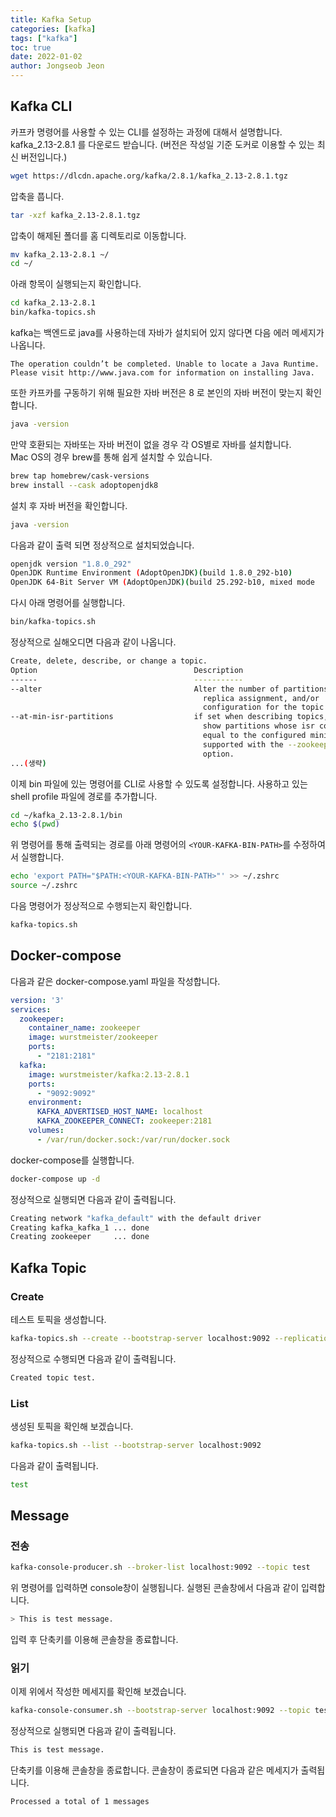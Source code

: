 ```yaml
---
title: Kafka Setup
categories: [kafka]
tags: ["kafka"]
toc: true
date: 2022-01-02
author: Jongseob Jeon
---
```


## Kafka CLI
카프카 명령어를 사용할 수 있는 CLI를 설정하는 과정에 대해서 설명합니다.  
kafka_2.13-2.8.1 를 다운로드 받습니다. (버전은 작성일 기준 도커로 이용할 수 있는 최신 버전입니다.)
```bash
wget https://dlcdn.apache.org/kafka/2.8.1/kafka_2.13-2.8.1.tgz
```

압축을 풉니다.
```bash
tar -xzf kafka_2.13-2.8.1.tgz
```

압축이 해제된 폴더를 홈 디렉토리로 이동합니다.

```bash
mv kafka_2.13-2.8.1 ~/
cd ~/
```

아래 항목이 실행되는지 확인합니다.

```bash
cd kafka_2.13-2.8.1
bin/kafka-topics.sh
```

kafka는 백엔드로 java를 사용하는데 자바가 설치되어 있지 않다면 다음 에러 메세지가 나옵니다.

```
The operation couldn’t be completed. Unable to locate a Java Runtime.
Please visit http://www.java.com for information on installing Java.
```

또한 카프카를 구동하기 위해 필요한 자바 버전은 8 로 본인의 자바 버전이 맞는지 확인합니다.

```bash
java -version
```

만약 호환되는 자바또는 자바 버전이 없을 경우 각 OS별로 자바를 설치합니다.  
Mac OS의 경우 brew를 통해 쉽게 설치할 수 있습니다.

```bash
brew tap homebrew/cask-versions
brew install --cask adoptopenjdk8
```

설치 후 자바 버전을 확인합니다.

```bash
java -version
```

다음과 같이 출력 되면 정상적으로 설치되었습니다.

```bash
openjdk version "1.8.0_292"
OpenJDK Runtime Environment (AdoptOpenJDK)(build 1.8.0_292-b10)
OpenJDK 64-Bit Server VM (AdoptOpenJDK)(build 25.292-b10, mixed mode
```

다시 아래 명령어를 실행합니다.

```bash
bin/kafka-topics.sh
```

정상적으로 실해오디면 다음과 같이 나옵니다.

```bash
Create, delete, describe, or change a topic.
Option                                   Description                            
------                                   -----------                            
--alter                                  Alter the number of partitions,        
                                           replica assignment, and/or           
                                           configuration for the topic.         
--at-min-isr-partitions                  if set when describing topics, only    
                                           show partitions whose isr count is   
                                           equal to the configured minimum. Not 
                                           supported with the --zookeeper       
                                           option.                              
...(생략)
```

이제 bin 파일에 있는 명령어를 CLI로 사용할 수 있도록 설정합니다.
사용하고 있는 shell profile 파일에 경로를 추가합니다.

```bash
cd ~/kafka_2.13-2.8.1/bin
echo $(pwd)
```

위 명령어를 통해 출력되는 경로를 아래 명령어의 `<YOUR-KAFKA-BIN-PATH>`를 수정하여서 실행합니다.


```bash
echo 'export PATH="$PATH:<YOUR-KAFKA-BIN-PATH>"' >> ~/.zshrc
source ~/.zshrc
```

다음 명령어가 정상적으로 수행되는지 확인합니다.

```bash
kafka-topics.sh
```

## Docker-compose

다음과 같은 docker-compose.yaml 파일을 작성합니다.

```yaml
version: '3'
services:
  zookeeper:
    container_name: zookeeper
    image: wurstmeister/zookeeper
    ports:
      - "2181:2181"
  kafka:
    image: wurstmeister/kafka:2.13-2.8.1
    ports:
      - "9092:9092"
    environment:
      KAFKA_ADVERTISED_HOST_NAME: localhost
      KAFKA_ZOOKEEPER_CONNECT: zookeeper:2181
    volumes:
      - /var/run/docker.sock:/var/run/docker.sock
```

docker-compose를 실행합니다.

```bash
docker-compose up -d
```

정상적으로 실행되면 다음과 같이 출력됩니다.

```bash
Creating network "kafka_default" with the default driver
Creating kafka_kafka_1 ... done
Creating zookeeper     ... done
```

## Kafka Topic

### Create

테스트 토픽을 생성합니다.

```bash
kafka-topics.sh --create --bootstrap-server localhost:9092 --replication-factor 1 --partitions 1 --topic test
```

정상적으로 수행되면 다음과 같이 출력됩니다.

```bash
Created topic test.
```

### List

생성된 토픽을 확인해 보겠습니다.

```bash
kafka-topics.sh --list --bootstrap-server localhost:9092
```

다음과 같이 출력됩니다.

```bash
test
```

## Message

### 전송

```bash
kafka-console-producer.sh --broker-list localhost:9092 --topic test
```

위 명령어를 입력하면 console창이 실행됩니다.
실행된 콘솔창에서 다음과 같이 입력합니다.

```Bash
> This is test message.
```

입력 후 단축키를 이용해 콘솔창을 종료합니다.

### 읽기

이제 위에서 작성한 메세지를 확인해 보겠습니다.

```bash
kafka-console-consumer.sh --bootstrap-server localhost:9092 --topic test --from-beginning
```

정상적으로 실행되면 다음과 같이 출력됩니다.

```bash
This is test message.
```

단축키를 이용해 콘솔창을 종료합니다.
콘솔창이 종료되면 다음과 같은 메세지가 출력됩니다.

```bash
Processed a total of 1 messages
```
